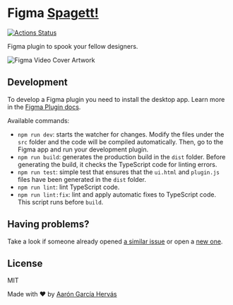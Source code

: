 # Figma [Spagett!](https://youtu.be/uyh3C1xDT3Y)

[![Actions Status](https://github.com/aarongarciah/figma-spagett/workflows/CI/badge.svg)](https://github.com/aarongarciah/figma-spagett/actions)

Figma plugin to spook your fellow designers.

![Figma Video Cover Artwork](.github/cover.png)

## Development

To develop a Figma plugin you need to install the desktop app. Learn more in the [Figma Plugin docs](https://www.figma.com/plugin-docs/setup/).

Available commands:

- `npm run dev`: starts the watcher for changes. Modify the files under the `src` folder and the code will be compiled automatically. Then, go to the Figma app and run your development plugin.
- `npm run build`: generates the production build in the `dist` folder. Before generating the build, it checks the TypeScript code for linting errors.
- `npm run test`: simple test that ensures that the `ui.html` and `plugin.js` files have been generated in the `dist` folder.
- `npm run lint`: lint TypeScript code.
- `npm run lint:fix`: lint and apply automatic fixes to TypeScript code. This script runs before `build`.

## Having problems?

Take a look if someone already opened [a similar issue](https://github.com/aarongarciah/figma-spagett/issues?utf8=%E2%9C%93&q=is%3Aissue+sort%3Aupdated-desc+) or open a [new one](https://github.com/aarongarciah/figma-spagett/issues/new).

## License

MIT

Made with ♥️ by [Aarón García Hervás](https://aarongarciah.com)
